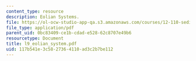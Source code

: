 ```yaml
---
content_type: resource
description: Eolian Systems.
file: https://ol-ocw-studio-app-qa.s3.amazonaws.com/courses/12-110-sedimentary-geology-fall-2004/117b541e3c5827364110ad3c2b7be112_l9_eolian_system.pdf
file_type: application/pdf
parent_uid: 0bc83409-ce1b-cdad-e528-62c8707e49b6
resourcetype: Document
title: l9_eolian_system.pdf
uid: 117b541e-3c58-2736-4110-ad3c2b7be112
---
```

